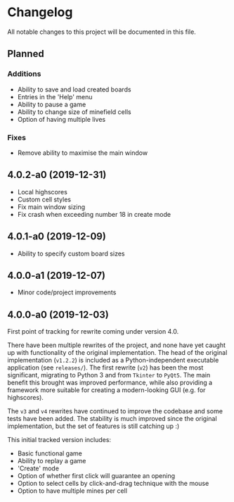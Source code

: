 # Changelog

All notable changes to this project will be documented in this file.


## Planned

### Additions
 - Ability to save and load created boards
 - Entries in the 'Help' menu
 - Ability to pause a game
 - Ability to change size of minefield cells
 - Option of having multiple lives

### Fixes
 - Remove ability to maximise the main window


## 4.0.2-a0 (2019-12-31)
 - Local highscores
 - Custom cell styles
 - Fix main window sizing
 - Fix crash when exceeding number 18 in create mode


## 4.0.1-a0 (2019-12-09)
 - Ability to specify custom board sizes


## 4.0.0-a1 (2019-12-07)
 - Minor code/project improvements


## 4.0.0-a0 (2019-12-03)

First point of tracking for rewrite coming under version 4.0.

There have been multiple rewrites of the project, and none have yet caught up with functionality of the original implementation. The head of the original implementation (`v1.2.2`) is included as a Python-independent executable application (see `releases/`). The first rewrite (`v2`) has been the most significant, migrating to Python 3 and from `Tkinter` to `PyQt5`. The main benefit this brought was improved performance, while also providing a framework more suitable for creating a modern-looking GUI (e.g. for highscores).

The `v3` and `v4` rewrites have continued to improve the codebase and some tests have been added. The stability is much improved since the original implementation, but the set of features is still catching up :)

This initial tracked version includes:
 - Basic functional game
 - Ability to replay a game
 - 'Create' mode
 - Option of whether first click will guarantee an opening
 - Option to select cells by click-and-drag technique with the mouse
 - Option to have multiple mines per cell
